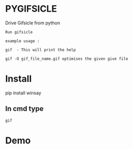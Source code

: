# PYGIFSICLE
Drive Gifsicle from python

    Run gifsicle 

    example usage :

    gif  - This will print the help

    gif -O gif_file_name.gif optimises the given give file


# Install
pip install winsay

## In cmd type 
```
gif 
```


# Demo

![]()


